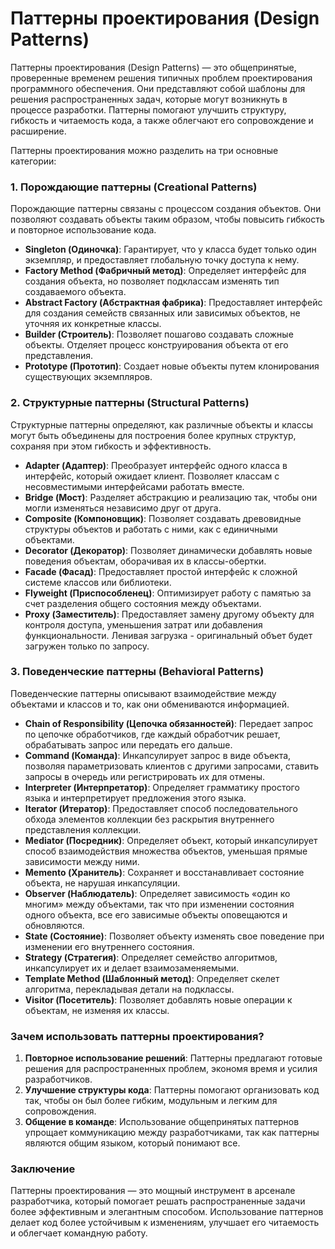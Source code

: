 # Паттерны проектирования (Design Patterns)

Паттерны проектирования (Design Patterns) — это общепринятые, проверенные временем решения типичных проблем проектирования программного обеспечения. Они представляют собой шаблоны для решения распространенных задач, которые могут возникнуть в процессе разработки. Паттерны помогают улучшить структуру, гибкость и читаемость кода, а также облегчают его сопровождение и расширение.

Паттерны проектирования можно разделить на три основные категории:

### 1. **Порождающие паттерны (Creational Patterns)**
Порождающие паттерны связаны с процессом создания объектов. Они позволяют создавать объекты таким образом, чтобы повысить гибкость и повторное использование кода.

- **Singleton (Одиночка)**: Гарантирует, что у класса будет только один экземпляр, и предоставляет глобальную точку доступа к нему.
- **Factory Method (Фабричный метод)**: Определяет интерфейс для создания объекта, но позволяет подклассам изменять тип создаваемого объекта.
- **Abstract Factory (Абстрактная фабрика)**: Предоставляет интерфейс для создания семейств связанных или зависимых объектов, не уточняя их конкретные классы.
- **Builder (Строитель)**: Позволяет пошагово создавать сложные объекты. Отделяет процесс конструирования объекта от его представления.
- **Prototype (Прототип)**: Создает новые объекты путем клонирования существующих экземпляров.

### 2. **Структурные паттерны (Structural Patterns)**
Структурные паттерны определяют, как различные объекты и классы могут быть объединены для построения более крупных структур, сохраняя при этом гибкость и эффективность.

- **Adapter (Адаптер)**: Преобразует интерфейс одного класса в интерфейс, который ожидает клиент. Позволяет классам с несовместимыми интерфейсами работать вместе.
- **Bridge (Мост)**: Разделяет абстракцию и реализацию так, чтобы они могли изменяться независимо друг от друга.
- **Composite (Компоновщик)**: Позволяет создавать древовидные структуры объектов и работать с ними, как с единичными объектами.
- **Decorator (Декоратор)**: Позволяет динамически добавлять новые поведения объектам, оборачивая их в классы-обертки.
- **Facade (Фасад)**: Предоставляет простой интерфейс к сложной системе классов или библиотеки.
- **Flyweight (Приспособленец)**: Оптимизирует работу с памятью за счет разделения общего состояния между объектами.
- **Proxy (Заместитель)**: Предоставляет замену другому объекту для контроля доступа, уменьшения затрат или добавления функциональности. Ленивая загрузка - оригинальный объет будет загружен только по запросу.

### 3. **Поведенческие паттерны (Behavioral Patterns)**
Поведенческие паттерны описывают взаимодействие между объектами и классов и то, как они обмениваются информацией.

- **Chain of Responsibility (Цепочка обязанностей)**: Передает запрос по цепочке обработчиков, где каждый обработчик решает, обрабатывать запрос или передать его дальше.
- **Command (Команда)**: Инкапсулирует запрос в виде объекта, позволяя параметризовать клиентов с другими запросами, ставить запросы в очередь или регистрировать их для отмены.
- **Interpreter (Интерпретатор)**: Определяет грамматику простого языка и интерпретирует предложения этого языка.
- **Iterator (Итератор)**: Предоставляет способ последовательного обхода элементов коллекции без раскрытия внутреннего представления коллекции.
- **Mediator (Посредник)**: Определяет объект, который инкапсулирует способ взаимодействия множества объектов, уменьшая прямые зависимости между ними.
- **Memento (Хранитель)**: Сохраняет и восстанавливает состояние объекта, не нарушая инкапсуляции.
- **Observer (Наблюдатель)**: Определяет зависимость «один ко многим» между объектами, так что при изменении состояния одного объекта, все его зависимые объекты оповещаются и обновляются.
- **State (Состояние)**: Позволяет объекту изменять свое поведение при изменении его внутреннего состояния.
- **Strategy (Стратегия)**: Определяет семейство алгоритмов, инкапсулирует их и делает взаимозаменяемыми.
- **Template Method (Шаблонный метод)**: Определяет скелет алгоритма, перекладывая детали на подклассы.
- **Visitor (Посетитель)**: Позволяет добавлять новые операции к объектам, не изменяя их классы.

### Зачем использовать паттерны проектирования?

1. **Повторное использование решений**: Паттерны предлагают готовые решения для распространенных проблем, экономя время и усилия разработчиков.
2. **Улучшение структуры кода**: Паттерны помогают организовать код так, чтобы он был более гибким, модульным и легким для сопровождения.
3. **Общение в команде**: Использование общепринятых паттернов упрощает коммуникацию между разработчиками, так как паттерны являются общим языком, который понимают все.

### Заключение

Паттерны проектирования — это мощный инструмент в арсенале разработчика, который помогает решать распространенные задачи более эффективным и элегантным способом. Использование паттернов делает код более устойчивым к изменениям, улучшает его читаемость и облегчает командную работу.
